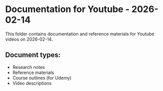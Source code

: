 # Documentation for Youtube - 2026-02-14

This folder contains documentation and reference materials for Youtube videos on 2026-02-14.

## Document types:
- Research notes
- Reference materials
- Course outlines (for Udemy)
- Video descriptions
